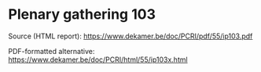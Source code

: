 # Plenary gathering 103

Source (HTML report): https://www.dekamer.be/doc/PCRI/pdf/55/ip103.pdf

PDF-formatted alternative: https://www.dekamer.be/doc/PCRI/html/55/ip103x.html

